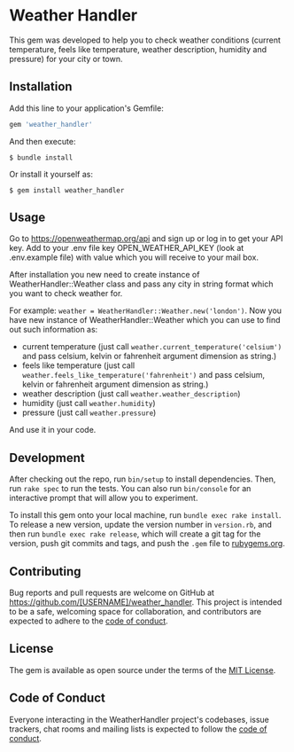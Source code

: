 # Weather Handler
This gem was developed to help you to check weather conditions (current temperature, feels like temperature, weather description, humidity and pressure) for your city or town.

## Installation

Add this line to your application's Gemfile:

```ruby
gem 'weather_handler'
```

And then execute:

    $ bundle install

Or install it yourself as:

    $ gem install weather_handler

## Usage
Go to https://openweathermap.org/api and sign up or log in to get your API key. Add to your .env file key OPEN_WEATHER_API_KEY (look at .env.example file) with value which you will receive to your mail box. 

After installation you new need to create instance of WeatherHandler::Weather class and pass any city in string format which you want to check weather for.

For example: `weather = WeatherHandler::Weather.new('london')`. Now you have new instance of WeatherHandler::Weather which you can use to find out such information as:

* current temperature (just call `weather.current_temperature('celsium')` and pass celsium, kelvin or fahrenheit argument dimension as string.)
* feels like temperature (just call `weather.feels_like_temperature('fahrenheit')` and pass celsium, kelvin or fahrenheit argument dimension as string.)
* weather description (just call `weather.weather_description`)
* humidity (just call `weather.humidity`)
* pressure (just call `weather.pressure`)

And use it in your code. 

## Development

After checking out the repo, run `bin/setup` to install dependencies. Then, run `rake spec` to run the tests. You can also run `bin/console` for an interactive prompt that will allow you to experiment.

To install this gem onto your local machine, run `bundle exec rake install`. To release a new version, update the version number in `version.rb`, and then run `bundle exec rake release`, which will create a git tag for the version, push git commits and tags, and push the `.gem` file to [rubygems.org](https://rubygems.org).

## Contributing

Bug reports and pull requests are welcome on GitHub at https://github.com/[USERNAME]/weather_handler. This project is intended to be a safe, welcoming space for collaboration, and contributors are expected to adhere to the [code of conduct](https://github.com/[USERNAME]/weather_handler/blob/master/CODE_OF_CONDUCT.md).


## License

The gem is available as open source under the terms of the [MIT License](https://opensource.org/licenses/MIT).

## Code of Conduct

Everyone interacting in the WeatherHandler project's codebases, issue trackers, chat rooms and mailing lists is expected to follow the [code of conduct](https://github.com/[USERNAME]/weather_handler/blob/master/CODE_OF_CONDUCT.md).
